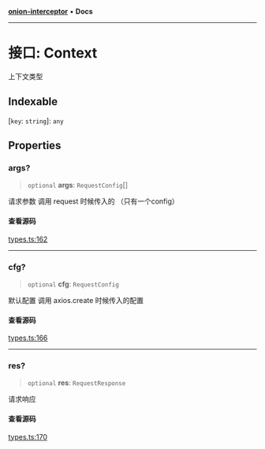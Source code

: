 [**onion-interceptor**](../README.md) • **Docs**

***

# 接口: Context

上下文类型

## Indexable

 \[`key`: `string`\]: `any`

## Properties

### args?

> `optional` **args**: `RequestConfig`[]

请求参数 调用 request 时候传入的 （只有一个config）

#### 查看源码

[types.ts:162](https://github.com/coverjs/onion-interceptor/blob/d48ad023f73534829e47c23c8616819619efd619/packages/core/src/types.ts#L162)

***

### cfg?

> `optional` **cfg**: `RequestConfig`

默认配置 调用 axios.create 时候传入的配置

#### 查看源码

[types.ts:166](https://github.com/coverjs/onion-interceptor/blob/d48ad023f73534829e47c23c8616819619efd619/packages/core/src/types.ts#L166)

***

### res?

> `optional` **res**: `RequestResponse`

请求响应

#### 查看源码

[types.ts:170](https://github.com/coverjs/onion-interceptor/blob/d48ad023f73534829e47c23c8616819619efd619/packages/core/src/types.ts#L170)
